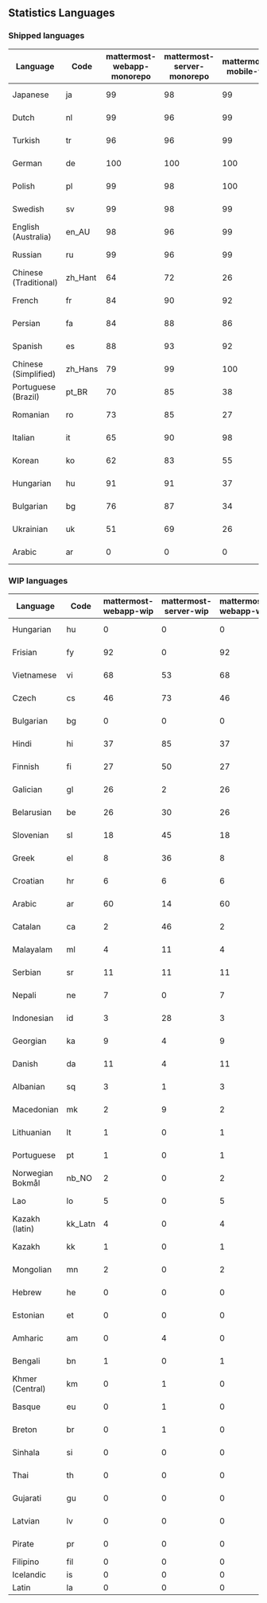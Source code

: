 ## Statistics Languages ##
###  Shipped languages  ###
|Language|Code|mattermost-webapp-monorepo|mattermost-server-monorepo|mattermost-mobile-v2|mattermost-desktop|focalboard-webapp|playbooks-webapp|calls-webapp|Total|Last Modified|
|---|---|---|---|---|---|---|---|---|---|---|
|Japanese|ja| 99| 98| 99| 100| 97| 100| 0| 98|2023-04-03T17:12:49.839488Z|
|Dutch|nl| 99| 96| 99| 100| 97| 100| 91| 98|2023-04-03T17:13:07.030388Z|
|Turkish|tr| 96| 96| 99| 100| 100| 100| 0| 96|2023-04-03T17:14:08.980110Z|
|German|de| 100| 100| 100| 100| 100| 100| 100| 95|2023-04-03T17:27:21.340908Z|
|Polish|pl| 99| 98| 100| 100| 100| 100| 0| 95|2023-04-03T17:13:15.941573Z|
|Swedish|sv| 99| 98| 99| 100| 97| 100| 0| 94|2023-04-03T17:13:50.926070Z|
|English (Australia)|en_AU| 98| 96| 99| 100| 97| 99| 0| 94|2023-04-03T17:11:56.799365Z|
|Russian|ru| 99| 96| 99| 100| 74| 59| 0| 93|2023-04-03T17:13:42.208751Z|
|Chinese (Traditional)|zh_Hant| 64| 72| 26| 0| 97| 0| 0| 80|2023-04-03T17:14:34.846689Z|
|French|fr| 84| 90| 92| 96| 84| 27| 0| 80|2023-04-03T17:12:23.252719Z|
|Persian|fa| 84| 88| 86| 100| 26| 1| 0| 71|2023-04-03T17:12:14.904335Z|
|Spanish|es| 88| 93| 92| 98| 47| 0| 20| 69|2023-04-03T17:12:05.756726Z|
|Chinese (Simplified)|zh_Hans| 79| 99| 100| 100| 97| 0| 0| 69|2023-04-03T17:14:27.160301Z|
|Portuguese (Brazil)|pt_BR| 70| 85| 38| 48| 100| 0| 67| 68|2023-04-03T17:13:24.081652Z|
|Romanian|ro| 73| 85| 27| 0| 0| 0| 0| 67|2023-04-03T17:13:32.938946Z|
|Italian|it| 65| 90| 98| 5| 62| 0| 0| 65|2023-04-03T17:12:41.278298Z|
|Korean|ko| 62| 83| 55| 100| 90| 53| 0| 64|2023-04-03T17:12:58.324855Z|
|Hungarian|hu| 91| 91| 37| 99| 90| 81| 0| 63|2023-04-03T17:12:32.366291Z|
|Bulgarian|bg| 76| 87| 34| 0| 0| 0| 0| 52|2023-04-03T17:11:38.977674Z|
|Ukrainian|uk| 51| 69| 26| 79| 53| 0| 0| 45|2023-04-03T17:14:18.759821Z|
|Arabic|ar| 0| 0| 0| 45| 45| 0| 0| 16|2023-03-30T14:03:02.494432Z|
###  WIP languages  ###
|Language|Code|mattermost-webapp-wip|mattermost-server-wip|mattermost-webapp-wip|Total|Last Modified|
|---|---|---|---|---|---|--|
|Hungarian|hu| 0| 0| 0| 63|2023-04-03T17:12:32.366291Z|
|Frisian|fy| 92| 0| 92| 61|2023-03-30T14:04:28.368728Z|
|Vietnamese|vi| 68| 53| 68| 59|2023-03-30T14:07:38.949883Z|
|Czech|cs| 46| 73| 46| 57|2023-03-30T14:03:41.659147Z|
|Bulgarian|bg| 0| 0| 0| 52|2023-04-03T17:11:38.977674Z|
|Hindi|hi| 37| 85| 37| 49|2023-03-30T14:04:54.856447Z|
|Finnish|fi| 27| 50| 27| 34|2023-03-30T14:04:14.936366Z|
|Galician|gl| 26| 2| 26| 31|2023-02-16T10:53:47.791156Z|
|Belarusian|be| 26| 30| 26| 27|2023-03-30T14:03:09.873427Z|
|Slovenian|sl| 18| 45| 18| 23|2023-03-30T14:07:12.677627Z|
|Greek|el| 8| 36| 8| 22|2023-03-30T14:03:55.229463Z|
|Croatian|hr| 6| 6| 6| 17|2023-03-30T09:46:01.311826Z|
|Arabic|ar| 60| 14| 60| 16|2023-03-30T14:03:02.494432Z|
|Catalan|ca| 2| 46| 2| 15|2023-02-22T22:19:51.633986Z|
|Malayalam|ml| 4| 11| 4| 13|2023-01-20T12:30:29.426169Z|
|Serbian|sr| 11| 11| 11| 13|2023-03-30T14:07:25.635161Z|
|Nepali|ne| 7| 0| 7| 11|2023-03-30T14:06:47.028356Z|
|Indonesian|id| 3| 28| 3| 11|2023-01-20T12:30:26.132977Z|
|Georgian|ka| 9| 4| 9| 8|2023-03-30T09:46:07.543767Z|
|Danish|da| 11| 4| 11| 8|2023-02-28T08:17:12.460986Z|
|Albanian|sq| 3| 1| 3| 8|2023-03-30T14:07:18.996586Z|
|Macedonian|mk| 2| 9| 2| 5|2023-02-16T10:52:34.237243Z|
|Lithuanian|lt| 1| 0| 1| 4|2023-04-03T20:20:43.002865Z|
|Portuguese|pt| 1| 0| 1| 4|2023-03-30T09:46:17.867459Z|
|Norwegian Bokmål|nb_NO| 2| 0| 2| 4|2023-03-30T09:46:13.174135Z|
|Lao|lo| 5| 0| 5| 3|2023-01-28T03:29:57.636840Z|
|Kazakh (latin)|kk_Latn| 4| 0| 4| 3|2023-01-09T16:04:40.142668Z|
|Kazakh|kk| 1| 0| 1| 2|2023-01-20T12:30:28.434837Z|
|Mongolian|mn| 2| 0| 2| 2|2023-02-16T02:00:14.011643Z|
|Hebrew|he| 0| 0| 0| 1|2023-01-20T12:30:24.610278Z|
|Estonian|et| 0| 0| 0| 1|2022-06-16T11:17:55.844464Z|
|Amharic|am| 0| 4| 0| 1|2020-07-04T19:22:35.416407Z|
|Bengali|bn| 1| 0| 1| 1|2022-06-18T00:07:36.707192Z|
|Khmer (Central)|km| 0| 1| 0| 0|2022-05-06T14:27:58.323957Z|
|Basque|eu| 0| 1| 0| 0|2021-06-22T14:46:44.626603Z|
|Breton|br| 0| 1| 0| 0|2022-10-20T14:33:30.929526Z|
|Sinhala|si| 0| 0| 0| 0|2022-10-24T11:26:43.423982Z|
|Thai|th| 0| 0| 0| 0|2022-05-03T14:48:59.991556Z|
|Gujarati|gu| 0| 0| 0| 0|2021-09-27T12:12:04.194601Z|
|Latvian|lv| 0| 0| 0| 0|2022-12-17T23:24:22.390841Z|
|Pirate|pr| 0| 0| 0| 0|2022-06-28T08:46:29.046651Z|
|Filipino|fil| 0| 0| 0| 0||
|Icelandic|is| 0| 0| 0| 0||
|Latin|la| 0| 0| 0| 0||
